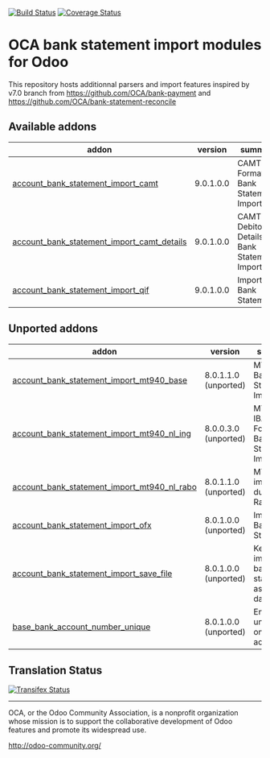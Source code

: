 [![Build Status](https://travis-ci.org/OCA/bank-statement-import.svg?branch=9.0)](https://travis-ci.org/OCA/bank-statement-import)
[![Coverage Status](https://coveralls.io/repos/OCA/bank-statement-import/badge.svg?branch=9.0)](https://coveralls.io/r/OCA/bank-statement-import?branch=9.0)

OCA bank statement import modules for Odoo
==========================================

This repository hosts additionnal parsers and import features inspired by v7.0 branch from https://github.com/OCA/bank-payment and https://github.com/OCA/bank-statement-reconcile

[//]: # (addons)

Available addons
----------------
addon | version | summary
--- | --- | ---
[account_bank_statement_import_camt](account_bank_statement_import_camt/) | 9.0.1.0.0 | CAMT Format Bank Statements Import
[account_bank_statement_import_camt_details](account_bank_statement_import_camt_details/) | 9.0.1.0.0 | CAMT Debitor Details Bank Statements Import
[account_bank_statement_import_qif](account_bank_statement_import_qif/) | 9.0.1.0.0 | Import QIF Bank Statements


Unported addons
---------------
addon | version | summary
--- | --- | ---
[account_bank_statement_import_mt940_base](account_bank_statement_import_mt940_base/) | 8.0.1.1.0 (unported) | MT940 Bank Statements Import
[account_bank_statement_import_mt940_nl_ing](account_bank_statement_import_mt940_nl_ing/) | 8.0.0.3.0 (unported) | MT940 IBAN ING Format Bank Statements Import
[account_bank_statement_import_mt940_nl_rabo](account_bank_statement_import_mt940_nl_rabo/) | 8.0.1.1.0 (unported) | MT940 import for dutch Rabobank
[account_bank_statement_import_ofx](account_bank_statement_import_ofx/) | 8.0.1.0.0 (unported) | Import OFX Bank Statement
[account_bank_statement_import_save_file](account_bank_statement_import_save_file/) | 8.0.1.0.0 (unported) | Keep imported bank statements as raw data
[base_bank_account_number_unique](base_bank_account_number_unique/) | 8.0.1.0.0 (unported) | Enforce uniqueness on bank accounts

[//]: # (end addons)

Translation Status
------------------
[![Transifex Status](https://www.transifex.com/projects/p/OCA-bank-statement-import-9-0/chart/image_png)](https://www.transifex.com/projects/p/OCA-bank-statement-import-9-0)

----

OCA, or the Odoo Community Association, is a nonprofit organization whose
mission is to support the collaborative development of Odoo features and
promote its widespread use.

http://odoo-community.org/
